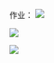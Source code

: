 作业：
![](note/files/Pasted%20image%2020231210145951.png)

![](note/files/Pasted%20image%2020231210145931.png)

![](note/files/Pasted%20image%2020231210145848.png)

